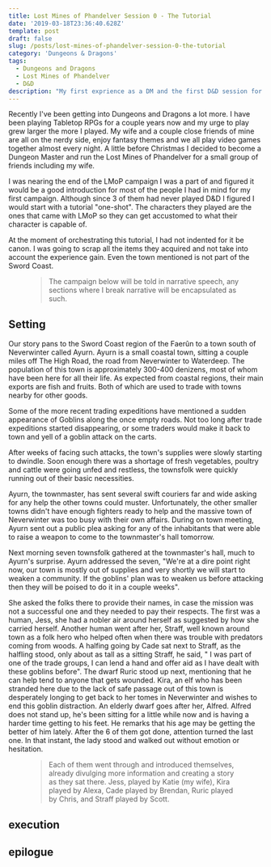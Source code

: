 ```yaml
---
title: Lost Mines of Phandelver Session 0 - The Tutorial
date: '2019-03-18T23:36:40.628Z'
template: post
draft: false
slug: /posts/lost-mines-of-phandelver-session-0-the-tutorial
category: 'Dungeons & Dragons'
tags: 
  - Dungeons and Dragons
  - Lost Mines of Phandelver
  - D&D
description: "My first exprience as a DM and the first D&D session for a couple of the players. What an adventure we're about to embard on."
---
```


Recently I've been getting into Dungeons and Dragons a lot more. I have been playing Tabletop RPGs for a couple years now and my urge to play grew larger the more I played. My wife and a couple close friends of mine are all on the nerdy side, enjoy fantasy themes and we all play video games together almost every night. A little before Christmas I decided to become a Dungeon Master and run the Lost Mines of Phandelver for a small group of friends including my wife. 

I was nearing the end of the LMoP campaign I was a part of and figured it would be a good introduction for most of the people I had in mind for my first campaign. Although since 3 of them had never played D&D I figured I would start with a tutorial "one-shot". The characters they played are the ones that came with LMoP so they can get accustomed to what their character is capable of. 

At the moment of orchestrating this tutorial, I had not indented for it be canon. I was going to scrap all the items they acquired and not take into account the experience gain. Even the town mentioned is not part of the Sword Coast. 

<figure>
<blockquote>
The campaign below will be told in narrative speech, any sections where I break narrative will be encapsulated as such.
</blockquote>
</figure>

## Setting
Our story pans to the Sword Coast region of the Faerûn to a town south of Neverwinter called Ayurn. Ayurn is a small coastal town, sitting a couple miles off The High Road, the road from Neverwinter to Waterdeep. The population of this town is approximately 300-400 denizens, most of whom have been here for all their life. As expected from coastal regions, their main exports are fish and fruits. Both of which are used to trade with towns nearby for other goods. 

Some of the more recent trading expeditions have mentioned a sudden appearance of Goblins along the once empty roads. Not too long after trade expeditions started disappearing, or some traders would make it back to town and yell of a goblin attack on the carts. 

After weeks of facing such attacks, the town's supplies were slowly starting to dwindle. Soon enough there was a shortage of fresh vegetables, poultry and cattle were going unfed and restless, the townsfolk were quickly running out of their basic necessities. 

Ayurn, the townmaster, has sent several swift couriers far and wide asking for any help the other towns could muster. Unfortunately, the other smaller towns didn't have enough fighters ready to help and the massive town of Neverwinter was too busy with their own affairs. During on town meeting, Ayurn sent out a public plea asking for any of the inhabitants that were able to raise a weapon to come to the townmaster's hall tomorrow. 

Next morning seven townsfolk gathered at the townmaster's hall, much to Ayurn's surprise. Ayurn addressed the seven, "We're at a dire point right now, our town is mostly out of supplies and very shortly we will start to weaken a community. If the goblins' plan was to weaken us before attacking then they will be poised to do it in a couple weeks".

She asked the folks there to provide their names, in case the mission was not a successful one and they needed to pay their respects. The first was a human, Jess, she had a nobler air around herself as suggested by how she carried herself.  Another human went after her, Straff, well known around town as a folk hero who helped often when there was trouble with predators coming from woods. A halfing going by Cade sat next to Straff, as the halfling stood, only about as tall as a sitting Straff, he said, " I was part of one of the trade groups, I can lend a hand and offer aid as I have dealt with these goblins before". The dwarf Ruric stood up next, mentioning that he can help tend to anyone that gets wounded. Kira, an elf who has been stranded here due to the lack of safe passage out of this town is desperately longing to get back to her tomes in Neverwinter and wishes to end this goblin distraction. An elderly dwarf goes after her, Alfred. Alfred does not stand up, he's been sitting for a little while now and is having a harder time getting to his feet. He remarks that his age may be getting the better of him lately. After the 6 of them got done, attention turned the last one. In that instant, the lady stood and walked out without emotion or hesitation.

<figure>
<blockquote>
Each of them went through and introduced themselves, already divulging more information and creating a story as they sat there. Jess, played by Katie (my wife), Kira played by Alexa, Cade played by Brendan, Ruric played by Chris, and Straff played by Scott. 
</blockquote>
</figure>

## execution

## epilogue